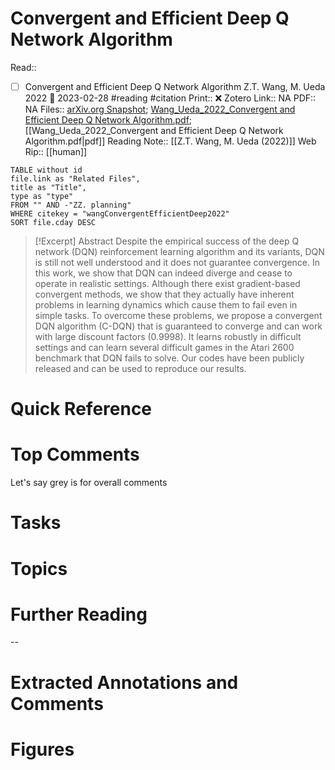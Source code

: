 

# Convergent and Efficient Deep Q Network Algorithm
Read:: 
- [ ] Convergent and Efficient Deep Q Network Algorithm Z.T. Wang, M. Ueda 2022 🛫 2023-02-28 #reading #citation
Print::  ❌
Zotero Link:: NA
PDF:: NA
Files:: [arXiv.org Snapshot](file:///C:%5CUsers%5Cmichaelt%5CInsync%5Cm@tarlton.info%5CGoogle%20Drive%5C06.%20Zotero%5Cstorage%5CDM5SR8TA%5C2106.html); [Wang_Ueda_2022_Convergent and Efficient Deep Q Network Algorithm.pdf](file:///C:%5CUsers%5Cmichaelt%5CInsync%5Cm@tarlton.info%5CGoogle%20Drive%5C06.%20Zotero%5Cstorage_new%5CarXiv_2022%5CWang_Ueda_2022_Convergent%20and%20Efficient%20Deep%20Q%20Network%20Algorithm.pdf); [[Wang_Ueda_2022_Convergent and Efficient Deep Q Network Algorithm.pdf|pdf]]
Reading Note:: [[Z.T. Wang, M. Ueda (2022)]]
Web Rip:: [[human]]

```dataview
TABLE without id
file.link as "Related Files",
title as "Title",
type as "type"
FROM "" AND -"ZZ. planning"
WHERE citekey = "wangConvergentEfficientDeep2022" 
SORT file.cday DESC
```


> [!Excerpt] Abstract
> Despite the empirical success of the deep Q network (DQN) reinforcement learning algorithm and its variants, DQN is still not well understood and it does not guarantee convergence. In this work, we show that DQN can indeed diverge and cease to operate in realistic settings. Although there exist gradient-based convergent methods, we show that they actually have inherent problems in learning dynamics which cause them to fail even in simple tasks. To overcome these problems, we propose a convergent DQN algorithm (C-DQN) that is guaranteed to converge and can work with large discount factors (0.9998). It learns robustly in difficult settings and can learn several difficult games in the Atari 2600 benchmark that DQN fails to solve. Our codes have been publicly released and can be used to reproduce our results.


# Quick Reference

# Top Comments

Let's say grey is for overall comments

# Tasks

# Topics


# Further Reading 
 

--
# Extracted Annotations and Comments


# Figures